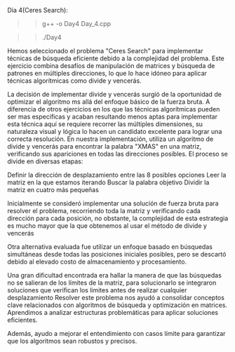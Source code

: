 Dia 4(Ceres Search):

>>  g++ -o Day4 Day_4.cpp

>>./Day4
 
Hemos seleccionado el problema "Ceres Search" para implementar técnicas de búsqueda eficiente debido a la complejidad del problema. Este ejercicio combina desafíos de manipulación de matrices y búsqueda de patrones en múltiples direcciones, lo que lo hace idóneo para aplicar técnicas algorítmicas como divide y vencerás.

La decisión de implementar divide y vencerás surgió de la oportunidad de optimizar el algoritmo ms allá del enfoque básico de la fuerza bruta. A diferencia de otros ejercicios en los que las técnicas algorítmicas pueden ser mas especificas y acaban resultando menos aptas para implementar esta técnica aquí se requiere recorrer las múltiples dimensiones, su naturaleza visual y lógica lo hacen un candidato excelente para lograr una correcta resolución.
En nuestra implementación, utiliza un algoritmo de divide y vencerás para encontrar la palabra "XMAS" en una matriz, verificando sus apariciones en todas las direcciones posibles.
El proceso se divide en diversas etapas:

Definir la dirección de desplazamiento entre las 8 posibles opciones
Leer la matriz en la que estamos iterando
Buscar la palabra objetivo Dividir la matriz en cuatro más pequeñas

Inicialmente se consideró implementar una solución de fuerza bruta para resolver el problema, recorriendo toda la matriz y verificando cada dirección para cada posición, no obstante, la complejidad de esta estrategia es mucho mayor que la que obtenemos al usar el método de divide y vencerás

Otra alternativa evaluada fue utilizar un enfoque basado en búsquedas simultáneas desde todas las posiciones iniciales posibles, pero se descartó debido al elevado costo de almacenamiento y procesamiento.

Una gran dificultad encontrada era hallar la manera de que las búsquedas no se salieran de los límites de la matriz, para solucionarlo se integraron soluciones que verifican los limites antes de realizar cualquier desplazamiento
Resolver este problema nos ayudó a consolidar conceptos clave relacionados con algoritmos de búsqueda y optimización en matrices. Aprendimos a analizar estructuras problemáticas para aplicar soluciones eficientes. 

Además, ayudo a mejorar el entendimiento con casos límite para garantizar que los algoritmos sean robustos y precisos.


